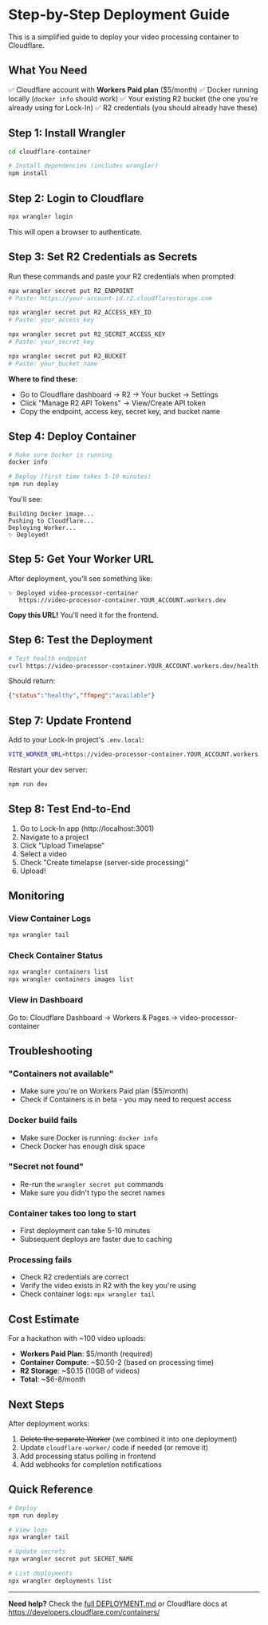 # Step-by-Step Deployment Guide

This is a simplified guide to deploy your video processing container to Cloudflare.

## What You Need

✅ Cloudflare account with **Workers Paid plan** ($5/month)
✅ Docker running locally (`docker info` should work)
✅ Your existing R2 bucket (the one you're already using for Lock-In)
✅ R2 credentials (you should already have these)

## Step 1: Install Wrangler

```bash
cd cloudflare-container

# Install dependencies (includes wrangler)
npm install
```

## Step 2: Login to Cloudflare

```bash
npx wrangler login
```

This will open a browser to authenticate.

## Step 3: Set R2 Credentials as Secrets

Run these commands and paste your R2 credentials when prompted:

```bash
npx wrangler secret put R2_ENDPOINT
# Paste: https://your-account-id.r2.cloudflarestorage.com

npx wrangler secret put R2_ACCESS_KEY_ID
# Paste: your_access_key

npx wrangler secret put R2_SECRET_ACCESS_KEY
# Paste: your_secret_key

npx wrangler secret put R2_BUCKET
# Paste: your_bucket_name
```

**Where to find these:**
- Go to Cloudflare dashboard → R2 → Your bucket → Settings
- Click "Manage R2 API Tokens" → View/Create API token
- Copy the endpoint, access key, secret key, and bucket name

## Step 4: Deploy Container

```bash
# Make sure Docker is running
docker info

# Deploy (first time takes 5-10 minutes)
npm run deploy
```

You'll see:
```
Building Docker image...
Pushing to Cloudflare...
Deploying Worker...
✨ Deployed!
```

## Step 5: Get Your Worker URL

After deployment, you'll see something like:

```
✨ Deployed video-processor-container
   https://video-processor-container.YOUR_ACCOUNT.workers.dev
```

**Copy this URL!** You'll need it for the frontend.

## Step 6: Test the Deployment

```bash
# Test health endpoint
curl https://video-processor-container.YOUR_ACCOUNT.workers.dev/health
```

Should return:
```json
{"status":"healthy","ffmpeg":"available"}
```

## Step 7: Update Frontend

Add to your Lock-In project's `.env.local`:

```bash
VITE_WORKER_URL=https://video-processor-container.YOUR_ACCOUNT.workers.dev
```

Restart your dev server:
```bash
npm run dev
```

## Step 8: Test End-to-End

1. Go to Lock-In app (http://localhost:3001)
2. Navigate to a project
3. Click "Upload Timelapse"
4. Select a video
5. Check "Create timelapse (server-side processing)"
6. Upload!

## Monitoring

### View Container Logs

```bash
npx wrangler tail
```

### Check Container Status

```bash
npx wrangler containers list
npx wrangler containers images list
```

### View in Dashboard

Go to: Cloudflare Dashboard → Workers & Pages → video-processor-container

## Troubleshooting

### "Containers not available"
- Make sure you're on Workers Paid plan ($5/month)
- Check if Containers is in beta - you may need to request access

### Docker build fails
- Make sure Docker is running: `docker info`
- Check Docker has enough disk space

### "Secret not found"
- Re-run the `wrangler secret put` commands
- Make sure you didn't typo the secret names

### Container takes too long to start
- First deployment can take 5-10 minutes
- Subsequent deploys are faster due to caching

### Processing fails
- Check R2 credentials are correct
- Verify the video exists in R2 with the key you're using
- Check container logs: `npx wrangler tail`

## Cost Estimate

For a hackathon with ~100 video uploads:

- **Workers Paid Plan**: $5/month (required)
- **Container Compute**: ~$0.50-2 (based on processing time)
- **R2 Storage**: ~$0.15 (10GB of videos)
- **Total**: ~$6-8/month

## Next Steps

After deployment works:

1. ~~Delete the separate Worker~~ (we combined it into one deployment)
2. Update `cloudflare-worker/` code if needed (or remove it)
3. Add processing status polling in frontend
4. Add webhooks for completion notifications

## Quick Reference

```bash
# Deploy
npm run deploy

# View logs
npx wrangler tail

# Update secrets
npx wrangler secret put SECRET_NAME

# List deployments
npx wrangler deployments list
```

---

**Need help?** Check the [full DEPLOYMENT.md](../DEPLOYMENT.md) or Cloudflare docs at https://developers.cloudflare.com/containers/
